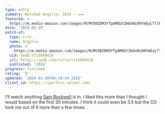 ```yaml
---
type: entry
summary: Watched Argylle, 2024 - ★★★
featured: >-
  https://m.media-amazon.com/images/M/MV5BZDM3YTg4MGUtZmUxNi00YmEyLTllNTctNjYyNjZlZGViNmFhXkEyXkFqcGdeQXVyMTUzMTg2ODkz._V1_SX300.jpg
date: '2024-03-29'
watch-of:
  type: cite
  name: Argylle
  photo: >-
    https://m.media-amazon.com/images/M/MV5BZDM3YTg4MGUtZmUxNi00YmEyLTllNTctNjYyNjZlZGViNmFhXkEyXkFqcGdeQXVyMTUzMTg2ODkz._V1_SX300.jpg
  uid: imdb:tt15009428
  url: https://imdb.com/title/tt15009428
  published: '2024'
progress: finished
rating: '3'
updated: '2024-03-30T04:18:54.155Z'
client_id: https://sparkles.sploot.com/
---
```

I'll watch anything [Sam Rockwell](https://imdb.com/name/nm0005377/) is in. I liked this more than I thought I would based on the first 30 minutes. I think it could even be 3.5 but the CG took me out of it more than a few times.
